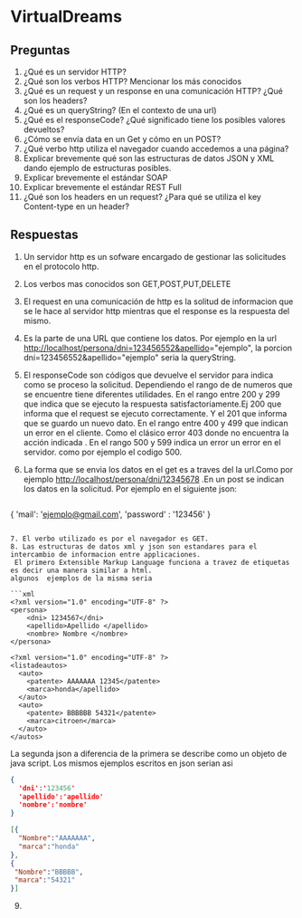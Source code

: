 # VirtualDreams

## Preguntas

1. ¿Qué es un servidor HTTP?
2. ¿Qué son los verbos HTTP? Mencionar los más conocidos
3. ¿Qué es un request y un response en una comunicación HTTP? ¿Qué son los headers?
4. ¿Qué es un queryString? (En el contexto de una url)
5. ¿Qué es el responseCode? ¿Qué significado tiene los posibles valores devueltos?
6. ¿Cómo se envía data en un Get y cómo en un POST?
7. ¿Qué verbo http utiliza el navegador cuando accedemos a una página?
8. Explicar brevemente qué son las estructuras de datos JSON y XML dando ejemplo de estructuras posibles.
9. Explicar brevemente el estándar SOAP
10. Explicar brevemente el estándar REST Full
11. ¿Qué son los headers en un request? ¿Para qué se utiliza el key Content-type en un header?

## Respuestas

1. Un servidor http es un sofware encargado de gestionar las solicitudes en el protocolo http.
2. Los  verbos mas conocidos son GET,POST,PUT,DELETE
3. El request en una comunicación de http es la solitud de informacion que se le hace al servidor http mientras que el response es la respuesta del mismo.
4. Es la parte de una URL que contiene los datos. Por ejemplo en la url <http://localhost/persona/dni=123456552&apellido>="ejemplo", la porcion dni=123456552&apellido="ejemplo" seria la queryString.
5. El responseCode son códigos que devuelve el servidor para indica como se  proceso la solicitud. Dependiendo el rango de de numeros que se encuentre tiene diferentes utilidades.
 En el rango entre 200 y 299 que indica que se ejecuto la respuesta satisfactoriamente.Ej 200 que informa que el request se ejecuto    correctamente. Y el 201 que informa que se guardo un nuevo dato.
 En el rango entre 400 y 499 que indican un error en el cliente. Como el clásico error 403 donde no encuentra la acción indicada .
 En el rango 500 y 599  indica  un  error un error en el servidor. como por ejemplo el codigo 500.
6. La forma que  se envia los datos en el get es a traves del la url.Como por ejemplo <http://localhost/persona/dni/12345678> .En un post se indican los datos en la solicitud. Por ejemplo en el siguiente json:
   
   ```json

  {
  'mail': 'ejemplo@gmail.com',
  'password' : '123456'
  }
  ```

7. El verbo utilizado es por el navegador es GET.
8. Las estructuras de datos xml y json son estandares para el intercambio de informacion entre applicaciones.
   El primero Extensible Markup Language funciona a travez de etiquetas es decir una manera similar a html.
  algunos  ejemplos de la misma seria

  ```xml
  <?xml version="1.0" encoding="UTF-8" ?>
  <persona>
      <dni> 1234567</dni>
      <apellido>Apellido </apellido>
      <nombre> Nombre </nombre>
  </persona>

  <?xml version="1.0" encoding="UTF-8" ?>
  <listadeautos>
    <auto>
      <patente> AAAAAAA 12345</patente>
      <marca>honda</apellido>
    </auto>
    <auto>
      <patente> BBBBBB 54321</patente>
      <marca>citroen</marca>
    </auto>
  </autos>
 ```

 La segunda json a diferencia de la primera se describe como un objeto de java script. Los mismos ejemplos escritos en json serian asi

 ```json
 {
   'dni':'123456'
   'apellido':'apellido'
   'nombre':'nombre'
 }
```

 ```json
 [{
   "Nombre":"AAAAAAA",
   "marca":"honda"
 },
 {
  "Nombre":"BBBBB",
  "marca":"54321"
 }]
 ```

9. 
